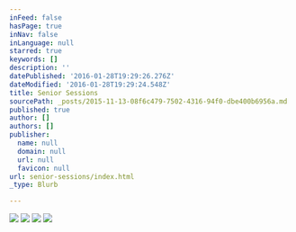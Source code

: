 ```yaml
---
inFeed: false
hasPage: true
inNav: false
inLanguage: null
starred: true
keywords: []
description: ''
datePublished: '2016-01-28T19:29:26.276Z'
dateModified: '2016-01-28T19:29:24.548Z'
title: Senior Sessions
sourcePath: _posts/2015-11-13-08f6c479-7502-4316-94f0-dbe400b6956a.md
published: true
author: []
authors: []
publisher:
  name: null
  domain: null
  url: null
  favicon: null
url: senior-sessions/index.html
_type: Blurb

---
```

![](https://the-grid-user-content.s3-us-west-2.amazonaws.com/4836ccd8-2a75-4acf-8382-755845920093.jpg)
![](https://the-grid-user-content.s3-us-west-2.amazonaws.com/0662299e-1259-4dd0-920e-b5daa1e0d13e.jpg)
![](https://the-grid-user-content.s3-us-west-2.amazonaws.com/fdcdbe4b-7109-424d-ae15-c278dcc4644b.jpg)
![](https://the-grid-user-content.s3-us-west-2.amazonaws.com/260930a1-54f1-4278-9ae9-825a0b8f5e17.jpg)